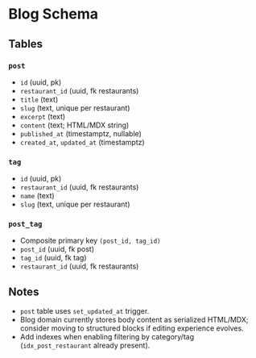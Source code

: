 # Blog Schema

## Tables

### `post`
- `id` (uuid, pk)
- `restaurant_id` (uuid, fk restaurants)
- `title` (text)
- `slug` (text, unique per restaurant)
- `excerpt` (text)
- `content` (text; HTML/MDX string)
- `published_at` (timestamptz, nullable)
- `created_at`, `updated_at` (timestamptz)

### `tag`
- `id` (uuid, pk)
- `restaurant_id` (uuid, fk restaurants)
- `name` (text)
- `slug` (text, unique per restaurant)

### `post_tag`
- Composite primary key `(post_id, tag_id)`
- `post_id` (uuid, fk post)
- `tag_id` (uuid, fk tag)
- `restaurant_id` (uuid, fk restaurants)

## Notes
- `post` table uses `set_updated_at` trigger.
- Blog domain currently stores body content as serialized HTML/MDX; consider moving to structured blocks if editing experience evolves.
- Add indexes when enabling filtering by category/tag (`idx_post_restaurant` already present).
